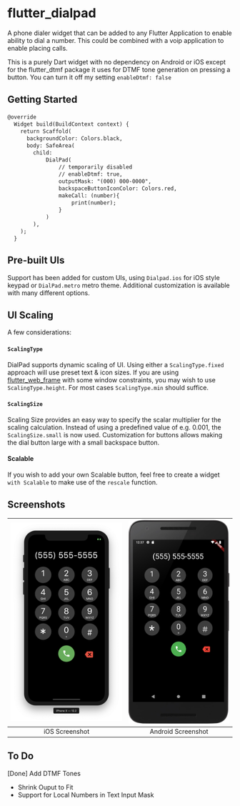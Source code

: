 
# flutter_dialpad  
  
A phone dialer widget that can be added to any Flutter Application to enable ability to dial a number. This could be combined with a voip application to enable placing calls.  
  
This is a purely Dart widget with no dependency on Android or iOS except for the flutter_dtmf package it uses for DTMF tone generation on pressing a button. You can turn it off my setting ```enableDtmf: false```  
  
## Getting Started  
  
```  
@override  
  Widget build(BuildContext context) {  
    return Scaffold(  
      backgroundColor: Colors.black,  
      body: SafeArea(  
        child:  
            DialPad(  
                // temporarily disabled  
                // enableDtmf: true,  
                outputMask: "(000) 000-0000",  
                backspaceButtonIconColor: Colors.red,  
                makeCall: (number){  
                    print(number);  
                }  
            )  
        ),  
    );  
  }  
```  

## Pre-built UIs

Support has been added for custom UIs, using `Dialpad.ios` for iOS style keypad or `DialPad.metro` metro theme. Additional customization is available with many different options.

## UI Scaling

A few considerations:

#### `ScalingType`
DialPad supports dynamic scaling of UI. Using either a `ScalingType.fixed` approach will use preset text & icon sizes. If you are using [flutter_web_frame](https://pub.dev/packages/flutter_web_frame) with some window constraints, you may wish to use `ScalingType.height`. For most cases `ScalingType.min` should suffice.

#### `ScalingSize`
Scaling Size provides an easy way to specify the scalar multiplier for the scaling calculation. Instead of using a predefined value of e.g. 0.001, the `ScalingSize.small` is now used. Customization for buttons allows making the dial button large with a small backspace button.

#### Scalable
If you wish to add your own Scalable button, feel free to create a widget  `with Scalable` to make use of the `rescale` function.

## Screenshots  
  
![iOS Screenshot](screenshots/screenshot1.png?raw=true "iOS Screenshot") | ![Android Screenshot](screenshots/screenshot2.png?raw=true "Android Screenshot")  
|:---:|:---:|  
| iOS Screenshot | Android Screenshot |  
  
## To Do  
[Done] Add DTMF Tones  
* Shrink Ouput to Fit  
* Support for Local Numbers in Text Input Mask